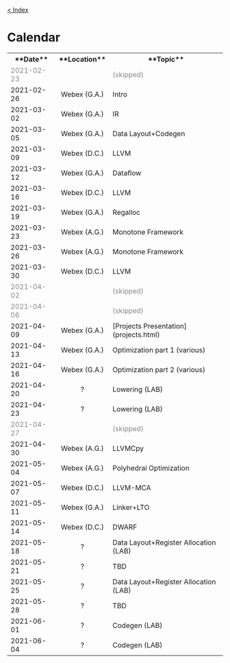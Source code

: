 [< Index](index.html)

# Calendar

<table><tbody>
<tr >                    <th> **Date**   </th>  <th style="text-align:center;"> **Location** </th>  <th> **Topic**                              </th>  </tr>
<tr style="color:#888">  <td> 2021-02-23 </td>  <td style="text-align:center;">              </td>  <td> (skipped)                              </td>  </tr>
<tr>                     <td> 2021-02-26 </td>  <td style="text-align:center;"> Webex (G.A.) </td>  <td> Intro                                  </td>  </tr>
<tr>                     <td> 2021-03-02 </td>  <td style="text-align:center;"> Webex (G.A.) </td>  <td> IR                                     </td>  </tr>
<tr>                     <td> 2021-03-05 </td>  <td style="text-align:center;"> Webex (G.A.) </td>  <td> Data Layout+Codegen                    </td>  </tr>
<tr>                     <td> 2021-03-09 </td>  <td style="text-align:center;"> Webex (D.C.) </td>  <td> LLVM                                   </td>  </tr>
<tr>                     <td> 2021-03-12 </td>  <td style="text-align:center;"> Webex (G.A.) </td>  <td> Dataflow                               </td>  </tr>
<tr>                     <td> 2021-03-16 </td>  <td style="text-align:center;"> Webex (D.C.) </td>  <td> LLVM                                   </td>  </tr>
<tr>                     <td> 2021-03-19 </td>  <td style="text-align:center;"> Webex (G.A.) </td>  <td> Regalloc                               </td>  </tr>
<tr>                     <td> 2021-03-23 </td>  <td style="text-align:center;"> Webex (A.G.) </td>  <td> Monotone Framework                     </td>  </tr>
<tr>                     <td> 2021-03-26 </td>  <td style="text-align:center;"> Webex (A.G.) </td>  <td> Monotone Framework                     </td>  </tr>
<tr>                     <td> 2021-03-30 </td>  <td style="text-align:center;"> Webex (D.C.) </td>  <td> LLVM                                   </td>  </tr>
<tr style="color:#888">  <td> 2021-04-02 </td>  <td style="text-align:center;">              </td>  <td> (skipped)                              </td>  </tr>
<tr style="color:#888">  <td> 2021-04-06 </td>  <td style="text-align:center;">              </td>  <td> (skipped)                              </td>  </tr>
<tr>                     <td> 2021-04-09 </td>  <td style="text-align:center;"> Webex (G.A.) </td>  <td> [Projects Presentation](projects.html) </td>  </tr>
<tr>                     <td> 2021-04-13 </td>  <td style="text-align:center;"> Webex (G.A.) </td>  <td> Optimization part 1 (various)          </td>  </tr>
<tr>                     <td> 2021-04-16 </td>  <td style="text-align:center;"> Webex (G.A.) </td>  <td> Optimization part 2 (various)          </td>  </tr>
<tr>                     <td> 2021-04-20 </td>  <td style="text-align:center;"> ?            </td>  <td> Lowering (LAB)                         </td>  </tr>
<tr>                     <td> 2021-04-23 </td>  <td style="text-align:center;"> ?            </td>  <td> Lowering (LAB)                         </td>  </tr>
<tr style="color:#888">  <td> 2021-04-27 </td>  <td style="text-align:center;">              </td>  <td> (skipped)                              </td>  </tr>
<tr>                     <td> 2021-04-30 </td>  <td style="text-align:center;"> Webex (A.G.) </td>  <td> LLVMCpy                                </td>  </tr>
<tr>                     <td> 2021-05-04 </td>  <td style="text-align:center;"> Webex (A.G.) </td>  <td> Polyhedral Optimization                </td>  </tr>
<tr>                     <td> 2021-05-07 </td>  <td style="text-align:center;"> Webex (D.C.) </td>  <td> LLVM-MCA                               </td>  </tr>
<tr>                     <td> 2021-05-11 </td>  <td style="text-align:center;"> Webex (G.A.) </td>  <td> Linker+LTO                             </td>  </tr>
<tr>                     <td> 2021-05-14 </td>  <td style="text-align:center;"> Webex (D.C.) </td>  <td> DWARF                                  </td>  </tr>
<tr>                     <td> 2021-05-18 </td>  <td style="text-align:center;"> ?            </td>  <td> Data Layout+Register Allocation (LAB)  </td>  </tr>
<tr>                     <td> 2021-05-21 </td>  <td style="text-align:center;"> ?            </td>  <td> TBD                                    </td>  </tr>
<tr>                     <td> 2021-05-25 </td>  <td style="text-align:center;"> ?            </td>  <td> Data Layout+Register Allocation (LAB)  </td>  </tr>
<tr>                     <td> 2021-05-28 </td>  <td style="text-align:center;"> ?            </td>  <td> TBD                                    </td>  </tr>
<tr>                     <td> 2021-06-01 </td>  <td style="text-align:center;"> ?            </td>  <td> Codegen (LAB)                          </td>  </tr>
<tr>                     <td> 2021-06-04 </td>  <td style="text-align:center;"> ?            </td>  <td> Codegen (LAB)                          </td>  </tr>
</tbody></table>



